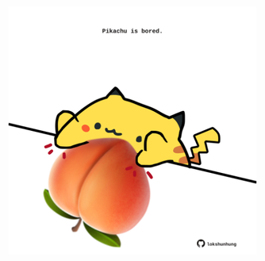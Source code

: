 <!-- built at 23/01/2022, 07:00:51 UTC -->
<p align="center">
  <img width="500" height="500" src="./ReadmeImage.svg">
</p>
